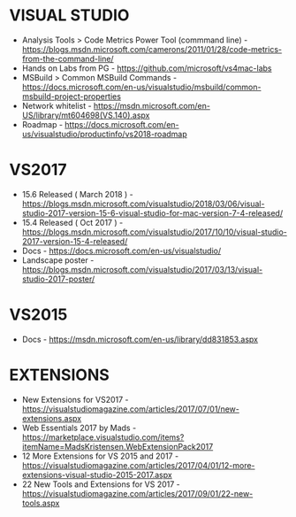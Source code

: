 # VISUAL STUDIO
* Analysis Tools > Code Metrics Power Tool (commmand line) - https://blogs.msdn.microsoft.com/camerons/2011/01/28/code-metrics-from-the-command-line/ 
* Hands on Labs from PG - https://github.com/microsoft/vs4mac-labs
* MSBuild > Common MSBuild Commands - https://docs.microsoft.com/en-us/visualstudio/msbuild/common-msbuild-project-properties
* Network whitelist - https://msdn.microsoft.com/en-US/library/mt604698(VS.140).aspx 
* Roadmap - https://docs.microsoft.com/en-us/visualstudio/productinfo/vs2018-roadmap

# VS2017
* 15.6 Released ( March 2018 ) - https://blogs.msdn.microsoft.com/visualstudio/2018/03/06/visual-studio-2017-version-15-6-visual-studio-for-mac-version-7-4-released/
* 15.4 Released ( Oct 2017 ) - https://blogs.msdn.microsoft.com/visualstudio/2017/10/10/visual-studio-2017-version-15-4-released/
* Docs - https://docs.microsoft.com/en-us/visualstudio/
* Landscape poster - https://blogs.msdn.microsoft.com/visualstudio/2017/03/13/visual-studio-2017-poster/

# VS2015
* Docs - https://msdn.microsoft.com/en-us/library/dd831853.aspx

# EXTENSIONS
* New Extensions for VS2017 - https://visualstudiomagazine.com/articles/2017/07/01/new-extensions.aspx
* Web Essentials 2017 by Mads - https://marketplace.visualstudio.com/items?itemName=MadsKristensen.WebExtensionPack2017
* 12 More Extensions for VS 2015 and 2017 - https://visualstudiomagazine.com/articles/2017/04/01/12-more-extensions-visual-studio-2015-2017.aspx
* 22 New Tools and Extensions for VS 2017 - https://visualstudiomagazine.com/articles/2017/09/01/22-new-tools.aspx
